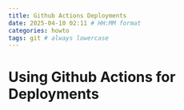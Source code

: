 ```yaml
---
title: Github Actions Deployments
date: 2025-04-10 02:11 # HH:MM format
categories: howto
tags: git # always lowercase
---
```


# Using Github Actions for Deployments

